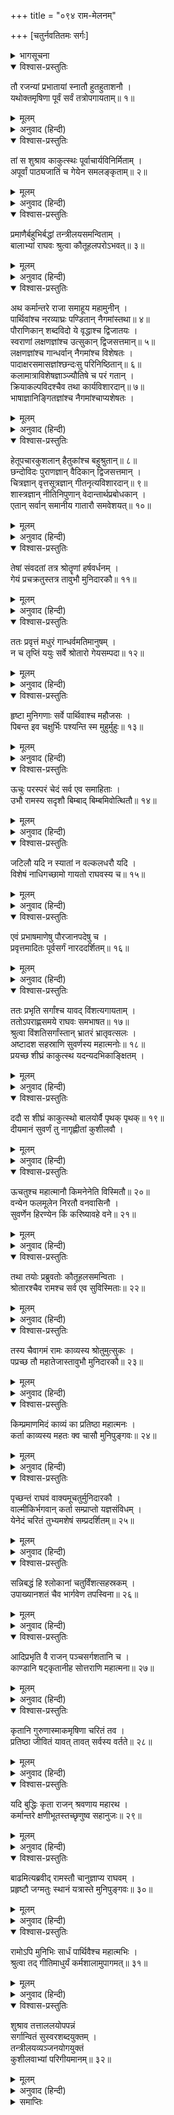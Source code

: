 +++
title = "०९४ राम-मेलनम्"

+++
[चतुर्नवतितमः सर्गः]



<details><summary>भागसूचना</summary>

94. लव-कुशद्वारा रामायण-काव्यका गान तथा श्रीरामका उसे भरी सभामें सुनना
</details>

<details open><summary>विश्वास-प्रस्तुतिः</summary>

तौ रजन्यां प्रभातायां स्नातौ हुतहुताशनौ ।  
यथोक्तमृषिणा पूर्वं सर्वं तत्रोपगायताम्॥ १॥
</details>

<details><summary>मूलम्</summary>

तौ रजन्यां प्रभातायां स्नातौ हुतहुताशनौ ।  
यथोक्तमृषिणा पूर्वं सर्वं तत्रोपगायताम्॥ १॥
</details>

<details><summary>अनुवाद (हिन्दी)</summary>

रात बीतनेपर जब सबेरा हुआ, तब स्नान-संध्याके पश्चात् समिधा-होमका कार्य पूरा करके वे दोनों भाई ऋषिके बताये अनुसार वहाँ सम्पूर्ण रामायणका गान करने लगे॥ १॥
</details>

<details open><summary>विश्वास-प्रस्तुतिः</summary>

तां स शुश्राव काकुत्स्थः पूर्वाचार्यविनिर्मिताम् ।  
अपूर्वां पाठ्यजातिं च गेयेन समलङ्कृताम्॥ २॥
</details>

<details><summary>मूलम्</summary>

तां स शुश्राव काकुत्स्थः पूर्वाचार्यविनिर्मिताम् ।  
अपूर्वां पाठ्यजातिं च गेयेन समलङ्कृताम्॥ २॥
</details>

<details><summary>अनुवाद (हिन्दी)</summary>

श्रीरघुनाथजीने भी वह गान सुना, जो पूर्ववर्ती आचार्योंके बताये हुए नियमोंके अनुकूल था । संगीतकी विशेषताओंसे युक्त स्वरोंके अलापनेकी अपूर्व शैली थी॥ २॥
</details>

<details open><summary>विश्वास-प्रस्तुतिः</summary>

प्रमाणैर्बहुभिर्बद्धां तन्त्रीलयसमन्विताम् ।  
बालाभ्यां राघवः श्रुत्वा कौतूहलपरोऽभवत्॥ ३॥
</details>

<details><summary>मूलम्</summary>

प्रमाणैर्बहुभिर्बद्धां तन्त्रीलयसमन्विताम् ।  
बालाभ्यां राघवः श्रुत्वा कौतूहलपरोऽभवत्॥ ३॥
</details>

<details><summary>अनुवाद (हिन्दी)</summary>

बहुसंख्यक प्रमाणों—ध्वनिपरिच्छेदके साधनभूत द्रुत, मध्य और विलम्बित—इन तीनोंकी आवृत्तियों अथवा सप्तविध स्वरोंके भेदकी सिद्धिके लिये बने हुए स्थानोंसे बँधा और वीणाकी लयसे मिलता हुआ उन दोनों बालकोंका वह मधुर गान सुनकर श्रीरामचन्द्रजीको बड़ा कौतूहल हुआ॥ ३॥
</details>

<details open><summary>विश्वास-प्रस्तुतिः</summary>

अथ कर्मान्तरे राजा समाहूय महामुनीन् ।  
पार्थिवांश्च नरव्याघ्रः पण्डितान् नैगमांस्तथा॥ ४॥  
पौराणिकान् शब्दविदो ये वृद्धाश्च द्विजातयः ।  
स्वराणां लक्षणज्ञांश्च उत्सुकान् द्विजसत्तमान्॥ ५॥  
लक्षणज्ञांश्च गान्धर्वान् नैगमांश्च विशेषतः ।  
पादाक्षरसमासज्ञांश्छन्दःसु परिनिष्ठितान्॥ ६॥  
कलामात्राविशेषज्ञाञ्‍‍ज्यौतिषे च परं गतान् ।  
क्रियाकल्पविदश्चैव तथा कार्यविशारदान्॥ ७॥  
भाषाज्ञानिङ्गितज्ञांश्च नैगमांश्चाप्यशेषतः ।
</details>

<details><summary>मूलम्</summary>

अथ कर्मान्तरे राजा समाहूय महामुनीन् ।  
पार्थिवांश्च नरव्याघ्रः पण्डितान् नैगमांस्तथा॥ ४॥  
पौराणिकान् शब्दविदो ये वृद्धाश्च द्विजातयः ।  
स्वराणां लक्षणज्ञांश्च उत्सुकान् द्विजसत्तमान्॥ ५॥  
लक्षणज्ञांश्च गान्धर्वान् नैगमांश्च विशेषतः ।  
पादाक्षरसमासज्ञांश्छन्दःसु परिनिष्ठितान्॥ ६॥  
कलामात्राविशेषज्ञाञ्‍‍ज्यौतिषे च परं गतान् ।  
क्रियाकल्पविदश्चैव तथा कार्यविशारदान्॥ ७॥  
भाषाज्ञानिङ्गितज्ञांश्च नैगमांश्चाप्यशेषतः ।
</details>

<details><summary>अनुवाद (हिन्दी)</summary>

तदनन्तर पुरुषसिंह राजा श्रीरामने कर्मानुष्ठानसे अवकाश मिलनेपर बड़े-बड़े मुनियों, राजाओं, वेदवेत्ता पण्डितों, पौराणिकों, वैयाकरणों, बड़े-बूढ़े ब्राह्मणों, स्वरों और लक्षणोंके ज्ञाताओं, गीत सुननेके लिये उत्सुक द्विजों, सामुद्रिक लक्षणों तथा संगीत-विद्याके जानकारों, विशेषतः निगमागमके विद्वानों अथवा पुरवासियों, भिन्न-भिन्न छन्दोंके चरणों, उनके गुरु-लघु अक्षरों तथा उनके सम्बन्धोंका ज्ञान रखनेवाले पण्डितों, वैदिक छन्दोंके परिनिष्ठित विद्वानों, स्वरोंकी ह्रस्व, दीर्घ आदि मात्राओंके विशेषज्ञों, ज्योतिष विद्याके पारंगत पण्डितों, कर्मकाण्डियों, कार्यकुशल पुरुषों, विभिन्न भाषाओं और चेष्टा तथा संकेतोंको समझनेवाले पुरुषों एवं सारे महाजनोंको बुलवाया॥ ४—७ १/२॥
</details>

<details open><summary>विश्वास-प्रस्तुतिः</summary>

हेतूपचारकुशलान् हैतुकांश्च बहुश्रुतान्॥ ८॥  
छन्दोविदः पुराणज्ञान् वैदिकान् द्विजसत्तमान् ।  
चित्रज्ञान् वृत्तसूत्रज्ञान् गीतनृत्यविशारदान्॥ ९॥  
शास्त्रज्ञान् नीतिनिपुणान् वेदान्तार्थप्रबोधकान् ।  
एतान् सर्वान् समानीय गातारौ समवेशयत्॥ १०॥
</details>

<details><summary>मूलम्</summary>

हेतूपचारकुशलान् हैतुकांश्च बहुश्रुतान्॥ ८॥  
छन्दोविदः पुराणज्ञान् वैदिकान् द्विजसत्तमान् ।  
चित्रज्ञान् वृत्तसूत्रज्ञान् गीतनृत्यविशारदान्॥ ९॥  
शास्त्रज्ञान् नीतिनिपुणान् वेदान्तार्थप्रबोधकान् ।  
एतान् सर्वान् समानीय गातारौ समवेशयत्॥ १०॥
</details>

<details><summary>अनुवाद (हिन्दी)</summary>

इतना ही नहीं, तर्कके प्रयोगमें निपुण नैयायिकों, युक्तिवादी एवं बहुज्ञ विद्वानों, छन्दों, पुराणों और वेदोंके ज्ञाता द्विजवरों, चित्रकलाके जानकारों, धर्मशास्त्रके अनुकूल सदाचारके ज्ञाताओं, दर्शन एवं कल्पसूत्रके विद्वानों, नृत्य और गीतमें प्रवीण पुरुषों, विभिन्नशास्त्रोंके ज्ञाताओं, नीति-निपुण पुरुषों तथा वेदान्तके अर्थको प्रकाशित करनेवाले ब्रह्मवेत्ताओंको भी वहाँ बुलवाया । इन सबको एकत्र करके भगवान् श्रीरामने रामायण-गान करनेवाले उन दोनों बालकोंको सभामें बुलाकर बिठाया॥ ८—१०॥
</details>

<details open><summary>विश्वास-प्रस्तुतिः</summary>

तेषां संवदतां तत्र श्रोतॄणां हर्षवर्धनम् ।  
गेयं प्रचक्रतुस्तत्र तावुभौ मुनिदारकौ॥ ११॥
</details>

<details><summary>मूलम्</summary>

तेषां संवदतां तत्र श्रोतॄणां हर्षवर्धनम् ।  
गेयं प्रचक्रतुस्तत्र तावुभौ मुनिदारकौ॥ ११॥
</details>

<details><summary>अनुवाद (हिन्दी)</summary>

सभासदोंमें श्रोताओंका हर्ष बढ़ानेवाली बातें होने लगीं । उसी समय दोनों मुनिकुमारोंने गाना आरम्भ किया॥ ११॥
</details>

<details open><summary>विश्वास-प्रस्तुतिः</summary>

ततः प्रवृत्तं मधुरं गान्धर्वमतिमानुषम् ।  
न च तृप्तिं ययुः सर्वे श्रोतारो गेयसम्पदा॥ १२॥
</details>

<details><summary>मूलम्</summary>

ततः प्रवृत्तं मधुरं गान्धर्वमतिमानुषम् ।  
न च तृप्तिं ययुः सर्वे श्रोतारो गेयसम्पदा॥ १२॥
</details>

<details><summary>अनुवाद (हिन्दी)</summary>

फिर तो मधुर संगीतका तार बँध गया । बड़ा अलौकिक गान था । गेय वस्तुकी विशेषताओंके कारण सभी श्रोता मुग्ध होकर सुनने लगे । किसीको तृप्ति नहीं होती थी॥ १२॥
</details>

<details open><summary>विश्वास-प्रस्तुतिः</summary>

हृष्टा मुनिगणाः सर्वे पार्थिवाश्च महौजसः ।  
पिबन्त इव चक्षुर्भिः पश्यन्ति स्म मुहुर्मुहुः॥ १३॥
</details>

<details><summary>मूलम्</summary>

हृष्टा मुनिगणाः सर्वे पार्थिवाश्च महौजसः ।  
पिबन्त इव चक्षुर्भिः पश्यन्ति स्म मुहुर्मुहुः॥ १३॥
</details>

<details><summary>अनुवाद (हिन्दी)</summary>

मुनियोंके समुदाय और महापराक्रमी भूपाल सभी आनन्दमग्न होकर उन दोनोंकी ओर बारम्बार इस तरह देख रहे थे, मानो उनकी रूपमाधुरीको नेत्रोंसे पी रहे हैं॥ १३॥
</details>

<details open><summary>विश्वास-प्रस्तुतिः</summary>

ऊचुः परस्परं चेदं सर्व एव समाहिताः ।  
उभौ रामस्य सदृशौ बिम्बाद् बिम्बमिवोत्थितौ॥ १४॥
</details>

<details><summary>मूलम्</summary>

ऊचुः परस्परं चेदं सर्व एव समाहिताः ।  
उभौ रामस्य सदृशौ बिम्बाद् बिम्बमिवोत्थितौ॥ १४॥
</details>

<details><summary>अनुवाद (हिन्दी)</summary>

वे सब एकाग्रचित्त हो परस्पर इस प्रकार कहने लगे—‘इन दोनों कुमारोंकी आकृति श्रीरामचन्द्रजीसे बिलकुल मिलती-जुलती है । ये बिम्बसे प्रकट हुए प्रतिबिम्बके समान जान पड़ते हैं॥ १४॥
</details>

<details open><summary>विश्वास-प्रस्तुतिः</summary>

जटिलौ यदि न स्यातां न वल्कलधरौ यदि ।  
विशेषं नाधिगच्छामो गायतो राघवस्य च॥ १५॥
</details>

<details><summary>मूलम्</summary>

जटिलौ यदि न स्यातां न वल्कलधरौ यदि ।  
विशेषं नाधिगच्छामो गायतो राघवस्य च॥ १५॥
</details>

<details><summary>अनुवाद (हिन्दी)</summary>

‘यदि इनके सिरपर जटा न होती और ये वल्कल न पहने होते तो हमें श्रीरामचन्द्रजीमें तथा गान करनेवाले इन दोनों कुमारोंमें कोई अन्तर नहीं दिखायी देता’॥ १५॥
</details>

<details open><summary>विश्वास-प्रस्तुतिः</summary>

एवं प्रभाषमाणेषु पौरजानपदेषु च ।  
प्रवृत्तमादितः पूर्वसर्गं नारददर्शितम्॥ १६॥
</details>

<details><summary>मूलम्</summary>

एवं प्रभाषमाणेषु पौरजानपदेषु च ।  
प्रवृत्तमादितः पूर्वसर्गं नारददर्शितम्॥ १६॥
</details>

<details><summary>अनुवाद (हिन्दी)</summary>

नगर और जनपदमें निवास करनेवाले मनुष्य जब इस प्रकार बातें कर रहे थे, उसी समय नारदजीके द्वारा प्रदर्शित प्रथम सर्ग—मूल-रामायणका आरम्भसे ही गान प्रारम्भ हुआ॥ १६॥
</details>

<details open><summary>विश्वास-प्रस्तुतिः</summary>

ततः प्रभृति सर्गांश्च यावद् विंशत्यगायताम् ।  
ततोऽपराह्णसमये राघवः समभाषत॥ १७॥  
श्रुत्वा विंशतिसर्गांस्तान् भ्रातरं भ्रातृवत्सलः ।  
अष्टादश सहस्राणि सुवर्णस्य महात्मनोः॥ १८॥  
प्रयच्छ शीघ्रं काकुत्स्थ यदन्यदभिकाङ्क्षितम् ।
</details>

<details><summary>मूलम्</summary>

ततः प्रभृति सर्गांश्च यावद् विंशत्यगायताम् ।  
ततोऽपराह्णसमये राघवः समभाषत॥ १७॥  
श्रुत्वा विंशतिसर्गांस्तान् भ्रातरं भ्रातृवत्सलः ।  
अष्टादश सहस्राणि सुवर्णस्य महात्मनोः॥ १८॥  
प्रयच्छ शीघ्रं काकुत्स्थ यदन्यदभिकाङ्क्षितम् ।
</details>

<details><summary>अनुवाद (हिन्दी)</summary>

वहाँसे लेकर बीस सर्गोंतकका उन्होंने गान किया । तत्पश्चात् अपराह्णका समय हो गया । उतनी देरमें बीस सर्गोंका गान सुनकर भ्रातृवत्सल श्रीरघुनाथजीने भाई भरतसे कहा—‘काकुत्स्थ! तुम इन दोनों महात्मा बालकोंको अठारह हजार स्वर्ण-मुद्राएँ पुरस्कारके रूपमें शीघ्र प्रदान करो । इसके सिवा यदि और किसी वस्तुके लिये इनकी इच्छा हो तो उसे भी शीघ्र ही दे दो’॥ १७-१८ १/२॥
</details>

<details open><summary>विश्वास-प्रस्तुतिः</summary>

ददौ स शीघ्रं काकुत्स्थो बालयोर्वै पृथक् पृथक्॥ १९॥  
दीयमानं सुवर्णं तु नागृह्णीतां कुशीलवौ ।
</details>

<details><summary>मूलम्</summary>

ददौ स शीघ्रं काकुत्स्थो बालयोर्वै पृथक् पृथक्॥ १९॥  
दीयमानं सुवर्णं तु नागृह्णीतां कुशीलवौ ।
</details>

<details><summary>अनुवाद (हिन्दी)</summary>

आज्ञा पाकर भरत शीघ्र ही उन दोनों बालकोंको अलग-अलग स्वर्ण-मुद्राएँ देने लगे; किंतु उस दिये जाते हुए सुवर्णको कुश और लवने नहीं ग्रहण किया॥ १९ १/२॥
</details>

<details open><summary>विश्वास-प्रस्तुतिः</summary>

ऊचतुश्च महात्मानौ किमनेनेति विस्मितौ॥ २०॥  
वन्येन फलमूलेन निरतौ वनवासिनौ ।  
सुवर्णेन हिरण्येन किं करिष्यावहे वने॥ २१॥
</details>

<details><summary>मूलम्</summary>

ऊचतुश्च महात्मानौ किमनेनेति विस्मितौ॥ २०॥  
वन्येन फलमूलेन निरतौ वनवासिनौ ।  
सुवर्णेन हिरण्येन किं करिष्यावहे वने॥ २१॥
</details>

<details><summary>अनुवाद (हिन्दी)</summary>

वे दोनों महामनस्वी बन्धु विस्मित होकर बोले—‘इस धनकी क्या आवश्यकता है । हम वनवासी हैं । जंगली फल-मूलसे जीवन-निर्वाह करते हैं । सोना-चाँदी वनमें ले जाकर क्या करेंगे?’॥ २०-२१॥
</details>

<details open><summary>विश्वास-प्रस्तुतिः</summary>

तथा तयोः प्रब्रुवतोः कौतूहलसमन्विताः ।  
श्रोतारश्चैव रामश्च सर्व एव सुविस्मिताः॥ २२॥
</details>

<details><summary>मूलम्</summary>

तथा तयोः प्रब्रुवतोः कौतूहलसमन्विताः ।  
श्रोतारश्चैव रामश्च सर्व एव सुविस्मिताः॥ २२॥
</details>

<details><summary>अनुवाद (हिन्दी)</summary>

उनके ऐसा कहनेपर सब श्रोताओंके मनमें बड़ा कौतूहल हुआ । श्रोता और श्रीराम सभी आश्चर्यचकित हो गये॥ २२॥
</details>

<details open><summary>विश्वास-प्रस्तुतिः</summary>

तस्य चैवागमं रामः काव्यस्य श्रोतुमुत्सुकः ।  
पप्रच्छ तौ महातेजास्तावुभौ मुनिदारकौ॥ २३॥
</details>

<details><summary>मूलम्</summary>

तस्य चैवागमं रामः काव्यस्य श्रोतुमुत्सुकः ।  
पप्रच्छ तौ महातेजास्तावुभौ मुनिदारकौ॥ २३॥
</details>

<details><summary>अनुवाद (हिन्दी)</summary>

तब श्रीरामचन्द्रजी यह सुननेके लिये उत्सुक हुए कि इस काव्यकी उपलब्धि कहाँसे हुई है । फिर उन महातेजस्वी रघुनाथजीने दोनों मुनिकुमारोंसे पूछा—॥
</details>

<details open><summary>विश्वास-प्रस्तुतिः</summary>

किम्प्रमाणमिदं काव्यं का प्रतिष्ठा महात्मनः ।  
कर्ता काव्यस्य महतः क्व चासौ मुनिपुङ्गवः॥ २४॥
</details>

<details><summary>मूलम्</summary>

किम्प्रमाणमिदं काव्यं का प्रतिष्ठा महात्मनः ।  
कर्ता काव्यस्य महतः क्व चासौ मुनिपुङ्गवः॥ २४॥
</details>

<details><summary>अनुवाद (हिन्दी)</summary>

‘इस महाकाव्यकी श्लोक-संख्या कितनी है? इसके रचयिता महात्मा कविका आवासस्थान कौन-सा है? इस महान् काव्यके कर्ता कौन मुनीश्वर हैं और वे कहाँ हैं?’॥ २४॥
</details>

<details open><summary>विश्वास-प्रस्तुतिः</summary>

पृच्छन्तं राघवं वाक्यमूचतुर्मुनिदारकौ ।  
वाल्मीकिर्भगवान् कर्ता सम्प्राप्तो यज्ञसंविधम् ।  
येनेदं चरितं तुभ्यमशेषं सम्प्रदर्शितम्॥ २५॥
</details>

<details><summary>मूलम्</summary>

पृच्छन्तं राघवं वाक्यमूचतुर्मुनिदारकौ ।  
वाल्मीकिर्भगवान् कर्ता सम्प्राप्तो यज्ञसंविधम् ।  
येनेदं चरितं तुभ्यमशेषं सम्प्रदर्शितम्॥ २५॥
</details>

<details><summary>अनुवाद (हिन्दी)</summary>

इस प्रकार पूछते हुए श्रीरघुनाथजीसे वे दोनों मुनिकुमार बोले—‘महाराज! जिस काव्यके द्वारा आपके इस सम्पूर्ण चरित्रका प्रदर्शन कराया गया है, उसके रचयिता भगवान् वाल्मीकि हैं और वे इस यज्ञस्थलमें पधारे हुए हैं॥ २५॥
</details>

<details open><summary>विश्वास-प्रस्तुतिः</summary>

सन्निबद्धं हि श्लोकानां चतुर्विंशत्सहस्रकम् ।  
उपाख्यानशतं चैव भार्गवेण तपस्विना॥ २६॥
</details>

<details><summary>मूलम्</summary>

सन्निबद्धं हि श्लोकानां चतुर्विंशत्सहस्रकम् ।  
उपाख्यानशतं चैव भार्गवेण तपस्विना॥ २६॥
</details>

<details><summary>अनुवाद (हिन्दी)</summary>

‘उन तपस्वी कविके बनाये हुए इस महाकाव्यमें चौबीस हजार श्लोक और एक सौ उपाख्यान हैं॥ २६॥
</details>

<details open><summary>विश्वास-प्रस्तुतिः</summary>

आदिप्रभृति वै राजन् पञ्चसर्गशतानि च ।  
काण्डानि षट्कृतानीह सोत्तराणि महात्मना॥ २७॥
</details>

<details><summary>मूलम्</summary>

आदिप्रभृति वै राजन् पञ्चसर्गशतानि च ।  
काण्डानि षट्कृतानीह सोत्तराणि महात्मना॥ २७॥
</details>

<details><summary>अनुवाद (हिन्दी)</summary>

‘राजन्! उन महात्माने आदिसे लेकर अन्ततक पाँच सौ सर्ग तथा छः काण्डोंका निर्माण किया है । इनके सिवा उन्होंने उत्तरकाण्डकी भी रचना की है॥ २७॥
</details>

<details open><summary>विश्वास-प्रस्तुतिः</summary>

कृतानि गुरुणास्माकमृषिणा चरितं तव ।  
प्रतिष्ठा जीवितं यावत् तावत् सर्वस्य वर्तते॥ २८॥
</details>

<details><summary>मूलम्</summary>

कृतानि गुरुणास्माकमृषिणा चरितं तव ।  
प्रतिष्ठा जीवितं यावत् तावत् सर्वस्य वर्तते॥ २८॥
</details>

<details><summary>अनुवाद (हिन्दी)</summary>

‘हमारे गुरु महर्षि वाल्मीकिने ही उन सबका निर्माण किया है । उन्हींने आपके चरित्रको महाकाव्यका रूप दिया है । इसमें आपके जीवनतककी सारी बातें आ गयी हैं॥ २८॥
</details>

<details open><summary>विश्वास-प्रस्तुतिः</summary>

यदि बुद्धिः कृता राजन् श्रवणाय महारथ ।  
कर्मान्तरे क्षणीभूतस्तच्छृणुष्व सहानुजः॥ २९॥
</details>

<details><summary>मूलम्</summary>

यदि बुद्धिः कृता राजन् श्रवणाय महारथ ।  
कर्मान्तरे क्षणीभूतस्तच्छृणुष्व सहानुजः॥ २९॥
</details>

<details><summary>अनुवाद (हिन्दी)</summary>

‘महारथी नरेश! यदि आपने इसे सुननेका विचार किया हो तो यज्ञ-कर्मसे अवकाश मिलनेपर इसके लिये निश्चित समय निकालिये और अपने भाइयोंके साथ बैठकर इसे नियमितरूपसे सुनिये’॥ २९॥
</details>

<details open><summary>विश्वास-प्रस्तुतिः</summary>

बाढमित्यब्रवीद् रामस्तौ चानुज्ञाप्य राघवम् ।  
प्रहृष्टौ जग्मतुः स्थानं यत्रास्ते मुनिपुङ्गवः॥ ३०॥
</details>

<details><summary>मूलम्</summary>

बाढमित्यब्रवीद् रामस्तौ चानुज्ञाप्य राघवम् ।  
प्रहृष्टौ जग्मतुः स्थानं यत्रास्ते मुनिपुङ्गवः॥ ३०॥
</details>

<details><summary>अनुवाद (हिन्दी)</summary>

‘तब श्रीरामचन्द्रजीने कहा—‘बहुत अच्छा । हम इस काव्यको सुनेंगे ।’ तत्पश्चात् श्रीरघुनाथजीकी आज्ञा ले दोनों भाई कुश और लव प्रसन्नतापूर्वक उस स्थानपर गये, जहाँ मुनिवर वाल्मीकिजी ठहरे हुए थे॥ ३०॥
</details>

<details open><summary>विश्वास-प्रस्तुतिः</summary>

रामोऽपि मुनिभिः सार्धं पार्थिवैश्च महात्मभिः ।  
श्रुत्वा तद् गीतिमाधुर्यं कर्मशालामुपागमत्॥ ३१॥
</details>

<details><summary>मूलम्</summary>

रामोऽपि मुनिभिः सार्धं पार्थिवैश्च महात्मभिः ।  
श्रुत्वा तद् गीतिमाधुर्यं कर्मशालामुपागमत्॥ ३१॥
</details>

<details><summary>अनुवाद (हिन्दी)</summary>

श्रीरामचन्द्रजी भी महात्मा मुनियों और राजाओंके साथ उस मधुर संगीतको सुनकर कर्मशाला (यज्ञमण्डप) में चले गये॥ ३१॥
</details>

<details open><summary>विश्वास-प्रस्तुतिः</summary>

शुश्राव तत्ताललयोपपन्नं  
सर्गान्वितं सुस्वरशब्दयुक्तम् ।  
तन्त्रीलयव्यञ्जनयोगयुक्तं  
कुशीलवाभ्यां परिगीयमानम्॥ ३२॥
</details>

<details><summary>मूलम्</summary>

शुश्राव तत्ताललयोपपन्नं  
सर्गान्वितं सुस्वरशब्दयुक्तम् ।  
तन्त्रीलयव्यञ्जनयोगयुक्तं  
कुशीलवाभ्यां परिगीयमानम्॥ ३२॥
</details>

<details><summary>अनुवाद (हिन्दी)</summary>

इस प्रकार प्रथम दिन कतिपय सर्गोंसे युक्त सुन्दर स्वर एवं मधुर शब्दोंसे पूर्ण, ताल और लयसे सम्पन्न तथा वीणाके लयकी व्यञ्जनासे युक्त वह काव्यगान, जिसे कुश और लवने गाया था, श्रीरामने सुना॥ ३२॥
</details>

<details><summary>समाप्तिः</summary>

इत्यार्षे श्रीमद्रामायणे वाल्मीकीये आदिकाव्ये उत्तरकाण्डे चतुर्नवतितमः सर्गः॥ ९४॥  
इस प्रकार श्रीवाल्मीकिनिर्मित आर्षरामायण आदिकाव्यके उत्तरकाण्डमें चौरानबेवाँ सर्ग पूरा हुआ॥ ९४॥
</details>

